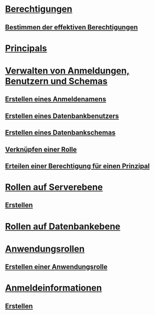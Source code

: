 # [Berechtigungen](getting-started-with-database-engine-permissions.md)  
## [Bestimmen der effektiven Berechtigungen](determining-effective-database-engine-permissions.md)  
# [Principals](principals-database-engine.md)  
# [Verwalten von Anmeldungen, Benutzern und Schemas](managing-logins-users-and-schemas-how-to-topics.md)  
## [Erstellen eines Anmeldenamens](create-a-login.md)  
## [Erstellen eines Datenbankbenutzers](create-a-database-user.md)  
## [Erstellen eines Datenbankschemas](create-a-database-schema.md)  
## [Verknüpfen einer Rolle](join-a-role.md)  
## [Erteilen einer Berechtigung für einen Prinzipal](grant-a-permission-to-a-principal.md)  
# [Rollen auf Serverebene](server-level-roles.md)  
## [Erstellen](create-a-server-role.md)  
# [Rollen auf Datenbankebene](database-level-roles.md)  
# [Anwendungsrollen](application-roles.md)  
## [Erstellen einer Anwendungsrolle](create-an-application-role.md)  
# [Anmeldeinformationen](credentials-database-engine.md)  
## [Erstellen](create-a-credential.md)  
